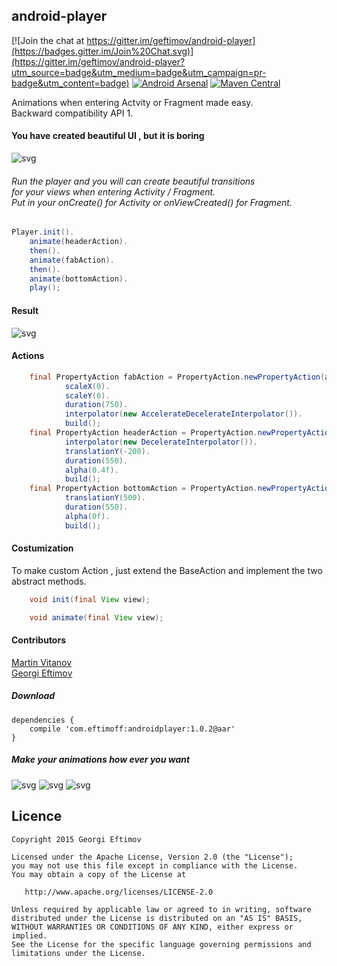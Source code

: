 ## android-player

[![Join the chat at https://gitter.im/geftimov/android-player](https://badges.gitter.im/Join%20Chat.svg)](https://gitter.im/geftimov/android-player?utm_source=badge&utm_medium=badge&utm_campaign=pr-badge&utm_content=badge) [![Android Arsenal](https://img.shields.io/badge/Android%20Arsenal-android--player-brightgreen.svg?style=flat)](http://android-arsenal.com/details/1/1760) [![Maven Central](https://maven-badges.herokuapp.com/maven-central/com.eftimoff/android-player/badge.svg?style=flat)](https://maven-badges.herokuapp.com/maven-central/com.eftimoff/android-player)

Animations when entering Actvity or Fragment made easy.</br>
Backward compatibility API 1.

#### You have created beautiful UI , but it is boring

![svg](https://github.com/geftimov/android-player/blob/master/art/playerPhoto.png) 

###### Run the player and you will can create beautiful transitions </br>for your views when entering Activity / Fragment.</br>Put in your onCreate() for Activity or onViewCreated() for Fragment.

```java
Player.init().
	animate(headerAction).
	then().
	animate(fabAction).
	then().
	animate(bottomAction).
	play();
```

#### Result

![svg](https://github.com/geftimov/android-player/blob/master/art/sample_one.gif)

#### Actions

```java
	final PropertyAction fabAction = PropertyAction.newPropertyAction(activityMainPinkFab).
			scaleX(0).
			scaleY(0).
			duration(750).
			interpolator(new AccelerateDecelerateInterpolator()).
			build();
	final PropertyAction headerAction = PropertyAction.newPropertyAction(activityMainheaderLayout).
			interpolator(new DecelerateInterpolator()).
			translationY(-200).
			duration(550).
			alpha(0.4f).
			build();
	final PropertyAction bottomAction = PropertyAction.newPropertyAction(activityMainMobileNumberLayout).
			translationY(500).
			duration(550).
			alpha(0f).
			build();
```

#### Costumization

To make custom Action , just extend the BaseAction and implement the two abstract methods.

```java
    void init(final View view);

    void animate(final View view);
```

#### Contributors

[Martin Vitanov](https://github.com/martinVitanov "Martin Vitanov") <br />
[Georgi Eftimov](https://github.com/geftimov "Georgi Eftimov")

##### Download

	dependencies {
		compile 'com.eftimoff:androidplayer:1.0.2@aar'
	}

##### Make your animations how ever you want	
	
![svg](https://github.com/geftimov/android-player/blob/master/art/sample_two.gif) ![svg](https://github.com/geftimov/android-player/blob/master/art/sample_three.gif) ![svg](https://github.com/geftimov/android-player/blob/master/art/sample_four.gif)


## Licence

    Copyright 2015 Georgi Eftimov

    Licensed under the Apache License, Version 2.0 (the "License");
    you may not use this file except in compliance with the License.
    You may obtain a copy of the License at

       http://www.apache.org/licenses/LICENSE-2.0

    Unless required by applicable law or agreed to in writing, software
    distributed under the License is distributed on an "AS IS" BASIS,
    WITHOUT WARRANTIES OR CONDITIONS OF ANY KIND, either express or implied.
    See the License for the specific language governing permissions and
    limitations under the License.
